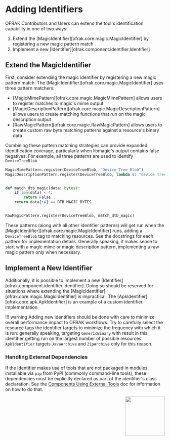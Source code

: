 # Adding Identifiers
OFRAK Contributors and Users can extend the tool's identification capability in one of two ways:

1. Extend the [MagicIdentifier][ofrak.core.magic.MagicIdentifier] by registering a new magic pattern match
2. Implement a new [Identifier][ofrak.component.identifier.Identifier]

## Extend the MagicIdentifier
First, consider extending the magic identifier by registering a new magic pattern match.
The [MagicIdentifier][ofrak.core.magic.MagicIdentifier] uses three pattern matchers:

- [MagicMimePattern][ofrak.core.magic.MagicMimePattern] allows users to register matches to magic's mime output
- [MagicDescriptionPattern][ofrak.core.magic.MagicDescriptionPattern] allows users to create matching functions that run on the magic description output
- [RawMagicPattern][ofrak.core.magic.RawMagicPattern] allows users to create custom raw byte matching patterns against a resource's binary data

Combining these pattern matching strategies can provide expanded identification coverage, particularly when libmagic's output contains false negatives.
For example, all three patterns are used to identify `DeviceTreeBlob`

```python
MagicMimePattern.register(DeviceTreeBlob, "Device Tree Blob")
MagicDescriptionPattern.register(DeviceTreeBlob, lambda s: "device tree blob" in s.lower())


def match_dtb_magic(data: bytes):
    if len(data) < 4:
        return False
    return data[:4] == DTB_MAGIC_BYTES


RawMagicPattern.register(DeviceTreeBlob, match_dtb_magic)
```

These patterns (along with all other identifier patterns) will get run when the [MagicIdentifier][ofrak.core.magic.MagicIdentifier] runs, adding a `DeviceTreeBlob` tag to matching resources.
See the docstrings for each pattern for implementation details.
Generally speaking, it makes sense to start with a magic mime or magic description pattern, implementing a raw magic pattern only when necessary. 

## Implement a New Identifier
Additionally, it is possible to implement a new [Identifier][ofrak.component.identifier.Identifier].
Doing so should be reserved for situations where extending the [MagicIdentifier][ofrak.core.magic.MagicIdentifier] is impractical.
The [ApkIdentifier][ofrak.core.apk.ApkIdentifier] is an example of a custom identifier implementation.

!!! warning
    Adding new identifiers should be done with care to minimize overall performance impact to OFRAK workflows.
    Try to carefully select the resource tags the identifier targets to minimize the frequency with which
    it is run: generally speaking, targeting `GenericBinary` with result in this identifier getting run on the largest
    number of possible resources. `ApkIdentifier` targets `JavaArchive` and `ZipArchive` only for this reason.

### Handling External Dependencies
If the Identifier makes use of tools that are not packaged in modules installable via `pip` from 
PyPI (commonly command-line tools), these dependencies must be explicitly declared as part of the 
identifier's class declaration. See the [Components Using External Tools](./external_tools.md) doc 
for information on how to do that.

<div align="right">
<img src="../../assets/square_01.png" width="125" height="125">
</div>
